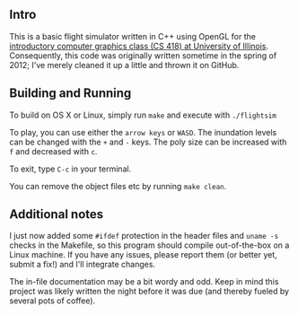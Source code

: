 ## Intro
This is a basic flight simulator written in C++ using OpenGL for the [introductory computer graphics class (CS 418) at University of Illinois](http://graphics.cs.illinois.edu). Consequently, this code was originally written sometime in the spring of 2012; I've merely cleaned it up a little and thrown it on GitHub.

## Building and Running
To build on OS X or Linux, simply run `make` and execute with `./flightsim`

To play, you can use either the `arrow keys` or `WASD`.
The inundation levels can be changed with the `+` and `-` keys.
The poly size can be increased with `f` and decreased with `c`.

To exit, type `C-c` in your terminal.

You can remove the object files etc by running `make clean`.

## Additional notes
I just now added some `#ifdef` protection in the header files and `uname -s` checks in the Makefile, so this program should compile out-of-the-box on a Linux machine. If you have any issues, please report them (or better yet, submit a fix!) and I'll integrate changes.

The in-file documentation may be a bit wordy and odd. Keep in mind this project was likely written the night before it was due (and thereby fueled by several pots of coffee).
